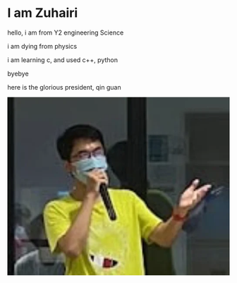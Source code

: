 # I am Zuhairi

hello, i am from Y2 engineering Science

i am dying from physics

i am learning c, and used c++, python

byebye

here is the glorious president, qin guan

![this is qg](images/guan.png)